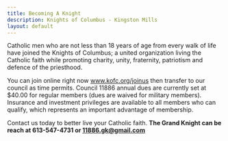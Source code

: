 ```yaml
---
title: Becoming A Knight
description: Knights of Columbus - Kingston Mills
layout: default
---
```


Catholic men who are not less than 18 years of age from every walk of life have joined the Knights of Columbus; a united organization living the Catholic faith while promoting charity, unity, fraternity, patriotism and defence of the priesthood.

You can join online right now  www.kofc.org/joinus  then transfer to our council as time permits.  Council 11886 annual dues are currently set at $40.00 for regular members (dues are waived for military members).  Insurance and investment privileges are available to all members who can qualify, which represents an important advantage of membership.

Contact us today to better live your Catholic faith. **The Grand Knight can be reach at 613-547-4731 or 11886.gk@gmail.com**




